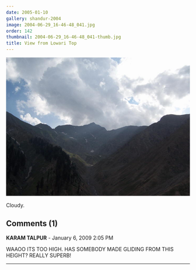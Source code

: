 ```yaml
---
date: 2005-01-10
gallery: shandur-2004
image: 2004-06-29_16-46-48_041.jpg
order: 142
thumbnail: 2004-06-29_16-46-48_041-thumb.jpg
title: View from Lowari Top
---
```


![View from Lowari Top](./2004-06-29_16-46-48_041.jpg)

Cloudy.

<div id="comments">

## Comments (1)

**KARAM TALPUR** - January  6, 2009  2:05 PM

WAAOO ITS TOO HIGH. HAS SOMEBODY MADE GLIDING FROM THIS HEIGHT? REALLY SUPERB!

---

</div>